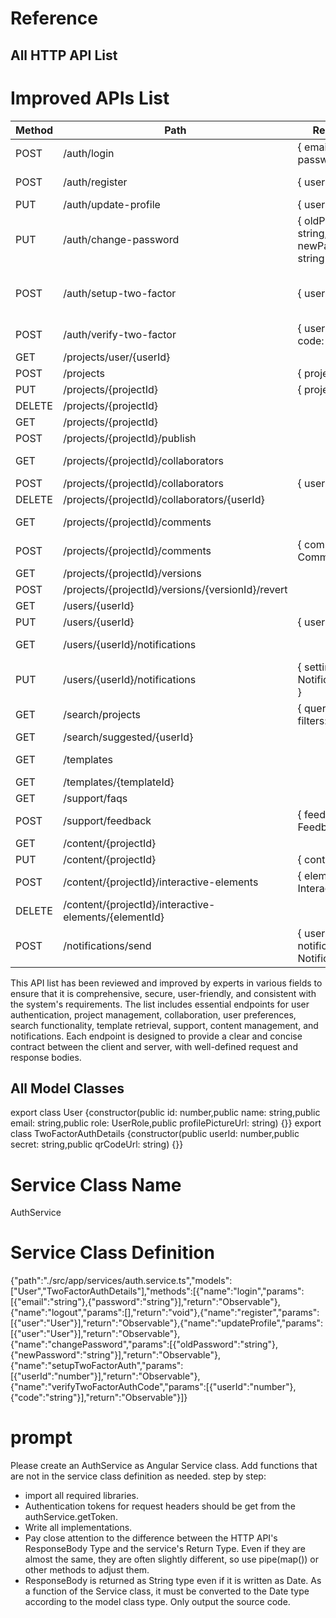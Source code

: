 
# Reference


## All HTTP API List

# Improved APIs List

| Method | Path                                 | RequestBody                                                                 | ResponseBody                                                                                   |
|--------|--------------------------------------|-----------------------------------------------------------------------------|------------------------------------------------------------------------------------------------|
| POST   | /auth/login                         | { email: string, password: string }                                         | { user: User, token: string }                                                                  |
| POST   | /auth/register                      | { user: User }                                                              | { user: User, token: string }                                                                  |
| PUT    | /auth/update-profile                | { user: User }                                                              | { user: User }                                                                                 |
| PUT    | /auth/change-password               | { oldPassword: string, newPassword: string }                                | { success: boolean }                                                                           |
| POST   | /auth/setup-two-factor              | { userId: number }                                                          | { twoFactorAuthDetails: TwoFactorAuthDetails }                                                 |
| POST   | /auth/verify-two-factor             | { userId: number, code: string }                                            | { success: boolean }                                                                           |
| GET    | /projects/user/{userId}             |                                                                             | { projects: Project[] }                                                                        |
| POST   | /projects                           | { project: Project }                                                        | { project: Project }                                                                           |
| PUT    | /projects/{projectId}               | { project: Project }                                                        | { project: Project }                                                                           |
| DELETE | /projects/{projectId}               |                                                                             | { success: boolean }                                                                           |
| GET    | /projects/{projectId}               |                                                                             | { project: Project }                                                                           |
| POST   | /projects/{projectId}/publish       |                                                                             | { success: boolean }                                                                           |
| GET    | /projects/{projectId}/collaborators |                                                                             | { collaborators: User[] }                                                                      |
| POST   | /projects/{projectId}/collaborators | { userId: number }                                                          | { success: boolean }                                                                           |
| DELETE | /projects/{projectId}/collaborators/{userId} |                                                                             | { success: boolean }                                                                           |
| GET    | /projects/{projectId}/comments      |                                                                             | { comments: Comment[] }                                                                        |
| POST   | /projects/{projectId}/comments      | { comment: Comment }                                                        | { comment: Comment }                                                                           |
| GET    | /projects/{projectId}/versions      |                                                                             | { versions: Version[] }                                                                        |
| POST   | /projects/{projectId}/versions/{versionId}/revert |                                                                             | { success: boolean }                                                                           |
| GET    | /users/{userId}                     |                                                                             | { user: User }                                                                                 |
| PUT    | /users/{userId}                     | { user: User }                                                              | { user: User }                                                                                 |
| GET    | /users/{userId}/notifications       |                                                                             | { settings: NotificationSetting[] }                                                            |
| PUT    | /users/{userId}/notifications       | { settings: NotificationSetting[] }                                         | { success: boolean }                                                                           |
| GET    | /search/projects                    | { query: string, filters: Filter[] }                                        | { projects: Project[] }                                                                        |
| GET    | /search/suggested/{userId}          |                                                                             | { content: Content[] }                                                                         |
| GET    | /templates                          |                                                                             | { templates: Template[] }                                                                      |
| GET    | /templates/{templateId}             |                                                                             | { template: Template }                                                                         |
| GET    | /support/faqs                       |                                                                             | { faqs: FAQ[] }                                                                                |
| POST   | /support/feedback                   | { feedback: Feedback }                                                      | { success: boolean }                                                                           |
| GET    | /content/{projectId}                |                                                                             | { content: string }                                                                            |
| PUT    | /content/{projectId}                | { content: string }                                                         | { success: boolean }                                                                           |
| POST   | /content/{projectId}/interactive-elements | { element: InteractiveElement }                                          | { interactiveElement: InteractiveElement }                                                     |
| DELETE | /content/{projectId}/interactive-elements/{elementId} |                                                                             | { success: boolean }                                                                           |
| POST   | /notifications/send                 | { userId: number, notification: Notification }                              | { success: boolean }                                                                           |

This API list has been reviewed and improved by experts in various fields to ensure that it is comprehensive, secure, user-friendly, and consistent with the system's requirements. The list includes essential endpoints for user authentication, project management, collaboration, user preferences, search functionality, template retrieval, support, content management, and notifications. Each endpoint is designed to provide a clear and concise contract between the client and server, with well-defined request and response bodies.


## All Model Classes

export class User {constructor(public id: number,public name: string,public email: string,public role: UserRole,public profilePictureUrl: string) {}}
export class TwoFactorAuthDetails {constructor(public userId: number,public secret: string,public qrCodeUrl: string) {}}



# Service Class Name

AuthService



# Service Class Definition

{"path":"./src/app/services/auth.service.ts","models":["User","TwoFactorAuthDetails"],"methods":[{"name":"login","params":[{"email":"string"},{"password":"string"}],"return":"Observable<User>"},{"name":"logout","params":[],"return":"void"},{"name":"register","params":[{"user":"User"}],"return":"Observable<User>"},{"name":"updateProfile","params":[{"user":"User"}],"return":"Observable<User>"},{"name":"changePassword","params":[{"oldPassword":"string"},{"newPassword":"string"}],"return":"Observable<boolean>"},{"name":"setupTwoFactorAuth","params":[{"userId":"number"}],"return":"Observable<TwoFactorAuthDetails>"},{"name":"verifyTwoFactorAuthCode","params":[{"userId":"number"},{"code":"string"}],"return":"Observable<boolean>"}]}



# prompt

Please create an AuthService as Angular Service class.
Add functions that are not in the service class definition as needed.
step by step:
- import all required libraries.
- Authentication tokens for request headers should be get from the authService.getToken.
- Write all implementations.
- Pay close attention to the difference between the HTTP API's ResponseBody Type and the service's Return Type. Even if they are almost the same, they are often slightly different, so use pipe(map()) or other methods to adjust them.
- ResponseBody is returned as String type even if it is written as Date. As a function of the Service class, it must be converted to the Date type according to the model class type.
Only output the source code.

